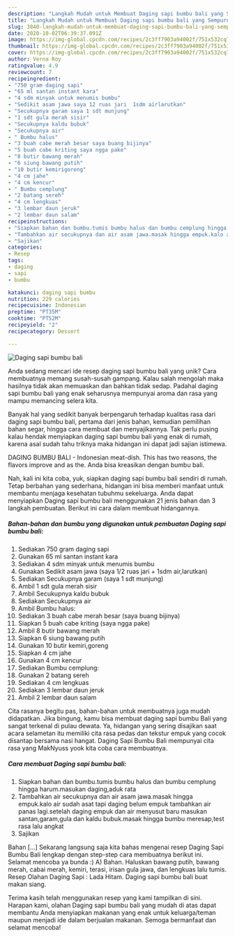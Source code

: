 ```yaml
---
description: "Langkah Mudah untuk Membuat Daging sapi bumbu bali yang Sempurna"
title: "Langkah Mudah untuk Membuat Daging sapi bumbu bali yang Sempurna"
slug: 3840-langkah-mudah-untuk-membuat-daging-sapi-bumbu-bali-yang-sempurna
date: 2020-10-02T06:39:37.091Z
image: https://img-global.cpcdn.com/recipes/2c3ff7903a94002f/751x532cq70/daging-sapi-bumbu-bali-foto-resep-utama.jpg
thumbnail: https://img-global.cpcdn.com/recipes/2c3ff7903a94002f/751x532cq70/daging-sapi-bumbu-bali-foto-resep-utama.jpg
cover: https://img-global.cpcdn.com/recipes/2c3ff7903a94002f/751x532cq70/daging-sapi-bumbu-bali-foto-resep-utama.jpg
author: Verna Roy
ratingvalue: 4.9
reviewcount: 7
recipeingredient:
- "750 gram daging sapi"
- "65 ml santan instant kara"
- "4 sdm minyak untuk menumis bumbu"
- "Sedikit asam jawa saya 12 ruas jari  1sdm airlarutkan"
- "Secukupnya garam saya 1 sdt munjung"
- "1 sdt gula merah sisir"
- "Secukupnya kaldu bubuk"
- "Secukupnya air"
- " Bumbu halus"
- "3 buah cabe merah besar saya buang bijinya"
- "5 buah cabe kriting saya ngga pake"
- "8 butir bawang merah"
- "6 siung bawang putih"
- "10 butir kemirigoreng"
- "4 cm jahe"
- "4 cm kencur"
- " Bumbu cemplung"
- "2 batang sereh"
- "4 cm lengkuas"
- "3 lembar daun jeruk"
- "2 lembar daun salam"
recipeinstructions:
- "Siapkan bahan dan bumbu.tumis bumbu halus dan bumbu cemplung hingga harum.masukan daging,aduk rata"
- "Tambahkan air secukupnya dan air asam jawa.masak hingga empuk.kalo air sudah asat tapi daging belum empuk tambahkan air panas lagi.setelah daging empuk dan air menyusut baru masukan santan,garam,gula dan kaldu bubuk.masak hingga bumbu meresap,test rasa lalu angkat"
- "Sajikan"
categories:
- Resep
tags:
- daging
- sapi
- bumbu

katakunci: daging sapi bumbu 
nutrition: 229 calories
recipecuisine: Indonesian
preptime: "PT35M"
cooktime: "PT52M"
recipeyield: "2"
recipecategory: Dessert

---
```



![Daging sapi bumbu bali](https://img-global.cpcdn.com/recipes/2c3ff7903a94002f/751x532cq70/daging-sapi-bumbu-bali-foto-resep-utama.jpg)

Anda sedang mencari ide resep daging sapi bumbu bali yang unik? Cara membuatnya memang susah-susah gampang. Kalau salah mengolah maka hasilnya tidak akan memuaskan dan bahkan tidak sedap. Padahal daging sapi bumbu bali yang enak seharusnya mempunyai aroma dan rasa yang mampu memancing selera kita.

Banyak hal yang sedikit banyak berpengaruh terhadap kualitas rasa dari daging sapi bumbu bali, pertama dari jenis bahan, kemudian pemilihan bahan segar, hingga cara membuat dan menyajikannya. Tak perlu pusing kalau hendak menyiapkan daging sapi bumbu bali yang enak di rumah, karena asal sudah tahu triknya maka hidangan ini dapat jadi sajian istimewa.

DAGING BUMBU BALI - Indonesian meat-dish. This has two reasons, the flavors improve and as the. Anda bisa kreasikan dengan bumbu bali.


Nah, kali ini kita coba, yuk, siapkan daging sapi bumbu bali sendiri di rumah. Tetap berbahan yang sederhana, hidangan ini bisa memberi manfaat untuk membantu menjaga kesehatan tubuhmu sekeluarga. Anda dapat menyiapkan Daging sapi bumbu bali menggunakan 21 jenis bahan dan 3 langkah pembuatan. Berikut ini cara dalam membuat hidangannya.

<!--inarticleads1-->

##### Bahan-bahan dan bumbu yang digunakan untuk pembuatan Daging sapi bumbu bali:

1. Sediakan 750 gram daging sapi
1. Gunakan 65 ml santan instant kara
1. Sediakan 4 sdm minyak untuk menumis bumbu
1. Gunakan Sedikit asam jawa (saya 1/2 ruas jari + 1sdm air,larutkan)
1. Sediakan Secukupnya garam (saya 1 sdt munjung)
1. Ambil 1 sdt gula merah sisir
1. Ambil Secukupnya kaldu bubuk
1. Sediakan Secukupnya air
1. Ambil  Bumbu halus:
1. Sediakan 3 buah cabe merah besar (saya buang bijinya)
1. Siapkan 5 buah cabe kriting (saya ngga pake)
1. Ambil 8 butir bawang merah
1. Siapkan 6 siung bawang putih
1. Gunakan 10 butir kemiri,goreng
1. Siapkan 4 cm jahe
1. Gunakan 4 cm kencur
1. Sediakan  Bumbu cemplung:
1. Gunakan 2 batang sereh
1. Sediakan 4 cm lengkuas
1. Sediakan 3 lembar daun jeruk
1. Ambil 2 lembar daun salam


Cita rasanya begitu pas, bahan-bahan untuk membuatnya juga mudah didapatkan. Jika bingung, kamu bisa membuat daging sapi bumbu Bali yang sangat terkenal di pulau dewata. Ya, hidangan yang sering disajikan saat acara selametan itu memiliki cita rasa pedas dan tekstur empuk yang cocok disantap bersama nasi hangat. Daging Sapi Bumbu Bali mempunyai cita rasa yang MakNyuss yook kita coba cara membuatnya. 

<!--inarticleads2-->

##### Cara membuat Daging sapi bumbu bali:

1. Siapkan bahan dan bumbu.tumis bumbu halus dan bumbu cemplung hingga harum.masukan daging,aduk rata
1. Tambahkan air secukupnya dan air asam jawa.masak hingga empuk.kalo air sudah asat tapi daging belum empuk tambahkan air panas lagi.setelah daging empuk dan air menyusut baru masukan santan,garam,gula dan kaldu bubuk.masak hingga bumbu meresap,test rasa lalu angkat
1. Sajikan


Bahan […] Sekarang langsung saja kita bahas mengenai resep Daging Sapi Bumbu Bali lengkap dengan step-step cara membuatnya berikut ini. Selamat mencoba ya bunda :) A) Bahan. Haluskan bawang putih, bawang merah, cabai merah, kemiri, terasi, irisan gula jawa, dan lengkuas lalu tumis. Resep Olahan Daging Sapi : Lada Hitam. Daging sapi bumbu bali buat makan siang. 

Terima kasih telah menggunakan resep yang kami tampilkan di sini. Harapan kami, olahan Daging sapi bumbu bali yang mudah di atas dapat membantu Anda menyiapkan makanan yang enak untuk keluarga/teman maupun menjadi ide dalam berjualan makanan. Semoga bermanfaat dan selamat mencoba!
